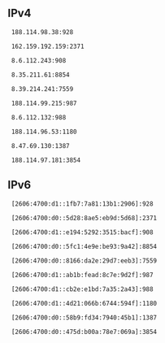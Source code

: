## IPv4
```
 188.114.98.38:928
```
```
 162.159.192.159:2371
```
```
 8.6.112.243:908
```
```
 8.35.211.61:8854
```
```
 8.39.214.241:7559
```
```
 188.114.99.215:987
```
```
 8.6.112.132:988
```
```
 188.114.96.53:1180
```
```
 8.47.69.130:1387
```
```
 188.114.97.181:3854
```

## IPv6
```
 [2606:4700:d1::1fb7:7a81:13b1:2906]:928
```
```
 [2606:4700:d0::5d28:8ae5:eb9d:5d68]:2371
```
```
 [2606:4700:d1::e194:5292:3515:bacf]:908
```
```
 [2606:4700:d0::5fc1:4e9e:be93:9a42]:8854
```
```
 [2606:4700:d0::8166:da2e:29d7:eeb3]:7559
```
```
 [2606:4700:d1::ab1b:fead:8c7e:9d2f]:987
```
```
 [2606:4700:d1::cb2e:e1bd:7a35:2a43]:988
```
```
 [2606:4700:d1::4d21:066b:6744:594f]:1180
```
```
 [2606:4700:d0::58b9:fd34:7940:45b1]:1387
```
```
 [2606:4700:d0::475d:b00a:78e7:069a]:3854
```
